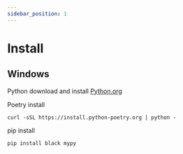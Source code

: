 ```yaml
---
sidebar_position: 1
---
```


# Install

## Windows


Python download and install [Python.org](https://www.python.org/downloads/)


Poetry install
```
curl -sSL https://install.python-poetry.org | python -
```

pip install
```
pip install black mypy
```